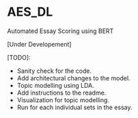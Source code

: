 # AES_DL
Automated Essay Scoring using BERT

[Under Developement]

[TODO]:
* Sanity check for the code.
* Add architectural changes to the model.
* Topic modelling using LDA.
* Add instructions to the readme.
* Visualization for topic modelling.
* Run for each individual sets in the essay.
